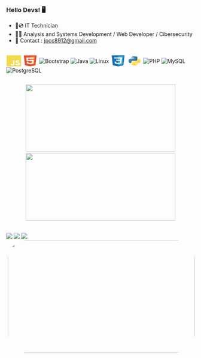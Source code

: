 ### Hello Devs! 🖥️

- 🔌💿 IT Technician 
- 🔐🔨 Analysis and Systems Development / Web Developer / Cibersecurity
- 📧 Contact : jpcc8912@gmail.com 

<div style="display: inline_block"><br>
  <img align="center" alt="Js" height="30" width="40" src="https://raw.githubusercontent.com/devicons/devicon/master/icons/javascript/javascript-plain.svg">
  <img align="center" alt="HTML" height="30" width="40" src="https://raw.githubusercontent.com/devicons/devicon/master/icons/html5/html5-original.svg">
  <img align="center" alt="Bootstrap" height="30" width="40" src="https://cdn.jsdelivr.net/gh/devicons/devicon@latest/icons/bootstrap/bootstrap-original.svg">
  <img align="center" alt="Java" height="30" width="40" src="https://cdn.jsdelivr.net/gh/devicons/devicon@latest/icons/java/java-original-wordmark.svg">
  <img align="center" alt="Linux" height="30" width="40" src="https://www.logo.wine/a/logo/Linux/Linux-Logo.wine.svg">
  <img align="center" alt="CSS" height="30" width="40" src="https://raw.githubusercontent.com/devicons/devicon/master/icons/css3/css3-original.svg">
  <img align="center" alt="Python" height="30" width="40" src="https://raw.githubusercontent.com/devicons/devicon/master/icons/python/python-original.svg">
  <img align="center" alt="PHP" height="30" width="40" src="https://cdn.jsdelivr.net/gh/devicons/devicon@latest/icons/php/php-original.svg" />
  <img align="center" alt="MySQL" height="30" width="40" src="https://cdn.jsdelivr.net/gh/devicons/devicon@latest/icons/mysql/mysql-original-wordmark.svg" />
  <img align="center" alt="PostgreSQL" height="30" width="40" src="https://cdn.jsdelivr.net/gh/devicons/devicon@latest/icons/postgresql/postgresql-original-wordmark.svg" />
</div>

##

<div align="center">
  <a href="https://github.com/joaopedrodevel">
  <img height="180em"  width="400em" src="https://github-readme-stats.vercel.app/api?username=JoaoPedroDevel&show_icons=true&theme=dracula&include_all_commits=true&count_private=true"/>
  <img height="180em"  width="400em" src="https://github-readme-stats.vercel.app/api/top-langs/?username=JoaoPedroDevel&layout=compact&langs_count=7&theme=dark"/>
</div>
    
##
    
<div> 
  <a href="https://instagram.com/jopedro42" target="_blank"><img src="https://img.shields.io/badge/-Instagram-%23E4405F?style=for-the-badge&logo=instagram&logoColor=white" target="_blank"></a>
  <a href = "mailto:jpcc8912@gmail.com"><img src="https://img.shields.io/badge/-Gmail-%23333?style=for-the-badge&logo=gmail&logoColor=white" target="_blank"></a>
  <a href="https://www.linkedin.com/in/joão-pedro-87b07828a" target="_blank"><img src="https://img.shields.io/badge/-LinkedIn-%230077B5?style=for-the-badge&logo=linkedin&logoColor=white" target="_blank"></a>
   <img align="right" width="500px" height="300px" style="border-radius:50px;" src="https://media4.giphy.com/media/v1.Y2lkPTc5MGI3NjExNzRoMnVhZWp0ZGMxb296cDhwMDBkNnllcmJmanF3YzhnODQ2OHc5NiZlcD12MV9pbnRlcm5hbF9naWZfYnlfaWQmY3Q9Zw/ES9cAJlcxblRESzOH1/giphy.gif" >
</div>
